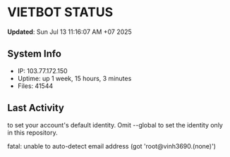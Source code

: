 # VIETBOT STATUS
**Updated**: Sun Jul 13 11:16:07 AM +07 2025

## System Info
- IP: 103.77.172.150
- Uptime: up 1 week, 15 hours, 3 minutes
- Files: 41544

## Last Activity

to set your account's default identity.
Omit --global to set the identity only in this repository.

fatal: unable to auto-detect email address (got 'root@vinh3690.(none)')
